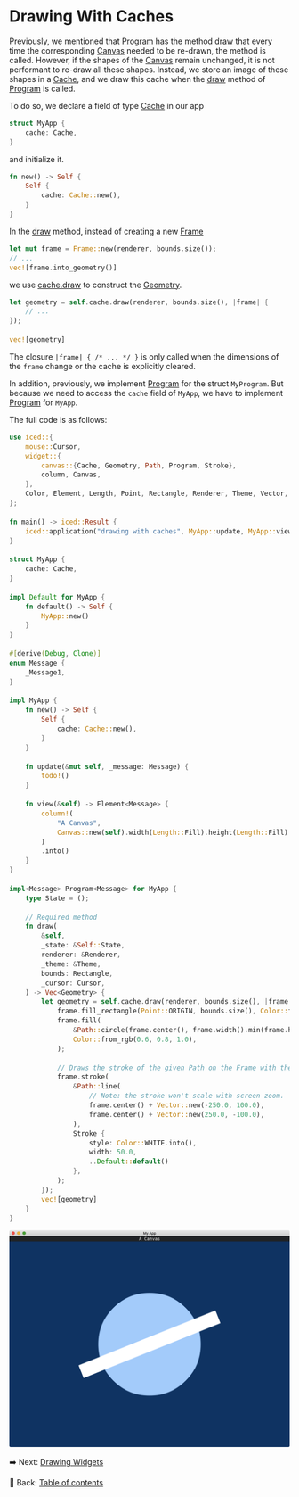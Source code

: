 # Drawing With Caches

Previously, we mentioned that [Program](https://docs.rs/iced/0.12.1/iced/widget/canvas/trait.Program.html) has the method [draw](https://docs.rs/iced/0.12.1/iced/widget/canvas/trait.Program.html#tymethod.draw) that every time the corresponding [Canvas](https://docs.rs/iced/0.12.1/iced/widget/canvas/struct.Canvas.html) needed to be re-drawn, the method is called.
However, if the shapes of the [Canvas](https://docs.rs/iced/0.12.1/iced/widget/canvas/struct.Canvas.html) remain unchanged, it is not performant to re-draw all these shapes.
Instead, we store an image of these shapes in a [Cache](https://docs.rs/iced/0.12.1/iced/widget/canvas/struct.Cache.html), and we draw this cache when the [draw](https://docs.rs/iced/0.12.1/iced/widget/canvas/trait.Program.html#tymethod.draw) method of [Program](https://docs.rs/iced/0.12.1/iced/widget/canvas/trait.Program.html) is called.

To do so, we declare a field of type [Cache](https://docs.rs/iced/0.12.1/iced/widget/canvas/struct.Cache.html) in our app

```rust
struct MyApp {
    cache: Cache,
}
```

and initialize it.

```rust
fn new() -> Self {
    Self {
        cache: Cache::new(),
    }
}
```

In the [draw](https://docs.rs/iced/0.12.1/iced/widget/canvas/trait.Program.html#tymethod.draw) method, instead of creating a new [Frame](https://docs.rs/iced/0.12.1/iced/widget/canvas/enum.Frame.html)

```rust
let mut frame = Frame::new(renderer, bounds.size());
// ...
vec![frame.into_geometry()]
```

we use [cache.draw](https://docs.rs/iced/0.12.1/iced/widget/canvas/struct.Cache.html#method.draw) to construct the [Geometry](https://docs.rs/iced/0.12.1/iced/widget/canvas/enum.Geometry.html).

```rust
let geometry = self.cache.draw(renderer, bounds.size(), |frame| {
    // ...
});

vec![geometry]
```

The closure `|frame| { /* ... */ }` is only called when the dimensions of the `frame` change or the cache is explicitly cleared.

In addition, previously, we implement [Program](https://docs.rs/iced/0.12.1/iced/widget/canvas/trait.Program.html) for the struct `MyProgram`.
But because we need to access the `cache` field of `MyApp`, we have to implement [Program](https://docs.rs/iced/0.12.1/iced/widget/canvas/trait.Program.html) for `MyApp`.

The full code is as follows:

```rust
use iced::{
    mouse::Cursor,
    widget::{
        canvas::{Cache, Geometry, Path, Program, Stroke},
        column, Canvas,
    },
    Color, Element, Length, Point, Rectangle, Renderer, Theme, Vector,
};

fn main() -> iced::Result {
    iced::application("drawing with caches", MyApp::update, MyApp::view).run()
}
  
struct MyApp {
    cache: Cache,
}

impl Default for MyApp {
    fn default() -> Self {
        MyApp::new()
    }
}

#[derive(Debug, Clone)]
enum Message {
    _Message1,
}

impl MyApp {
    fn new() -> Self {
        Self {
            cache: Cache::new(),
        }
    }

    fn update(&mut self, _message: Message) {
        todo!()
    }

    fn view(&self) -> Element<Message> {
        column!(
            "A Canvas",
            Canvas::new(self).width(Length::Fill).height(Length::Fill)
        )
        .into()
    }
}

impl<Message> Program<Message> for MyApp {
    type State = ();
  
    // Required method
    fn draw(
        &self,
        _state: &Self::State,
        renderer: &Renderer,
        _theme: &Theme,
        bounds: Rectangle,
        _cursor: Cursor,
    ) -> Vec<Geometry> {
        let geometry = self.cache.draw(renderer, bounds.size(), |frame| {
            frame.fill_rectangle(Point::ORIGIN, bounds.size(), Color::from_rgb(0.0, 0.2, 0.4));
            frame.fill(
                &Path::circle(frame.center(), frame.width().min(frame.height()) / 4.0),
                Color::from_rgb(0.6, 0.8, 1.0),
            );
  
            // Draws the stroke of the given Path on the Frame with the provided style.
            frame.stroke(
                &Path::line(
                    // Note: the stroke won't scale with screen zoom.
                    frame.center() + Vector::new(-250.0, 100.0),
                    frame.center() + Vector::new(250.0, -100.0),
                ),
                Stroke {
                    style: Color::WHITE.into(),
                    width: 50.0,
                    ..Default::default()
                },
            );
        });
        vec![geometry]
    }
}
```

![Drawing With Caches](./pic/drawing_with_caches.png)

:arrow_right:  Next: [Drawing Widgets](./drawing_widgets.md)

:blue_book: Back: [Table of contents](./../README.md)
